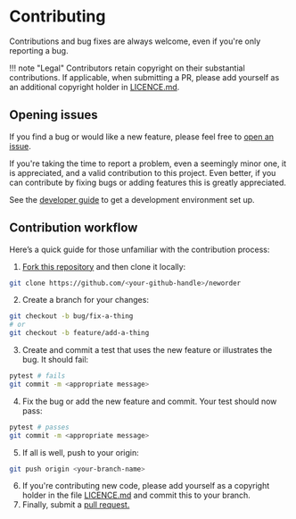 # Contributing

Contributions and bug fixes are always welcome, even if you're only reporting a bug.

!!! note "Legal"
    Contributors retain copyright on their substantial contributions. If applicable, when submitting a PR, please add yourself as an additional copyright holder in [LICENCE.md](https://github.com/virgesmith/neworder/LICENCE.md).

## Opening issues

If you find a bug or would like a new feature, please feel free to [open an issue](https://github.com/virgesmith/neworder/issues).

If you're taking the time to report a problem, even a seemingly minor one, it is appreciated, and a valid contribution to this project. Even better, if you can contribute by fixing bugs or adding features this is greatly appreciated.

See the [developer guide](./developer.md) to get a development environment set up.

## Contribution workflow

Here’s a quick guide for those unfamiliar with the contribution process:

1. [Fork this repository](https://github.com/virgesmith/neworder/fork) and then clone it locally:
```sh
git clone https://github.com/<your-github-handle>/neworder
```
2. Create a branch for your changes:
```sh
git checkout -b bug/fix-a-thing
# or
git checkout -b feature/add-a-thing
```
3. Create and commit a test that uses the new feature or illustrates the bug. It should fail:
```sh
pytest # fails
git commit -m <appropriate message>
```
4. Fix the bug or add the new feature and commit. Your test should now pass:
```sh
pytest # passes
git commit -m <appropriate message>
```
5. If all is well, push to your origin:
```sh
git push origin <your-branch-name>
```
6. If you're contributing new code, please add yourself as a copyright holder in the file [LICENCE.md](./licence.md) and commit this to your branch.
7. Finally, submit a [pull request.](https://help.github.com/articles/creating-a-pull-request)
